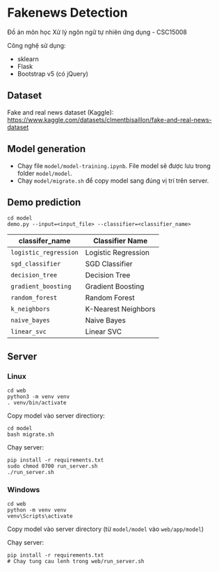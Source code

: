 # Fakenews Detection
Đồ án môn học Xử lý ngôn ngữ tự nhiên ứng dụng - CSC15008

Công nghệ sử dụng:
- sklearn
- Flask
- Bootstrap v5 (có jQuery)

## Dataset
Fake and real news dataset (Kaggle): https://www.kaggle.com/datasets/clmentbisaillon/fake-and-real-news-dataset

## Model generation
- Chạy file `model/model-training.ipynb`. File model sẽ được lưu trong folder `model/model`.
- Chạy `model/migrate.sh` để copy model sang đúng vị trí trên server.

## Demo prediction
```
cd model
demo.py --input=<input_file> --classifier=<classifier_name>
```

|classifer_name|Classifier Name|
|--------------|---------------|
|`logistic_regression`|Logistic Regression|
|`sgd_classifier`|SGD Classifier|
|`decision_tree`|Decision Tree|
|`gradient_boosting`|Gradient Boosting|
|`random_forest`|Random Forest|
|`k_neighbors`|K-Nearest Neighbors|
|`naive_bayes`|Naive Bayes|
|`linear_svc`|Linear SVC|

## Server
### Linux
```
cd web
python3 -m venv venv
. venv/bin/activate
```

Copy model vào server directiory:
```
cd model
bash migrate.sh
```

Chạy server:
```
pip install -r requirements.txt
sudo chmod 0700 run_server.sh
./run_server.sh
```

### Windows
```
cd web
python -m venv venv
venv\Scripts\activate
```

Copy model vào server directory (từ `model/model` vào `web/app/model`)

Chạy server:
```
pip install -r requirements.txt
# Chay tung cau lenh trong web/run_server.sh
```
